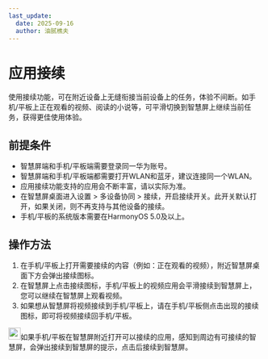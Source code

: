 ```yaml
---
last_update:
  date: 2025-09-16
  author: 油腻樵夫
---
```


# 应用接续

使用接续功能，可在附近设备上无缝衔接当前设备上的任务，体验不间断。如手机/平板上正在观看的视频、阅读的小说等，可平滑切换到智慧屏上继续当前任务，获得更佳使用体验。

## 前提条件

+   智慧屏端和手机/平板端需要登录同一华为账号。
+   智慧屏端和手机/平板端都需要打开WLAN和蓝牙，建议连接同一个WLAN。
+   应用接续功能支持的应用会不断丰富，请以实际为准。
+   在智慧屏桌面进入设置 > 多设备协同 > 接续，开启接续开关。此开关默认打开，如果关闭，则不再支持与其他设备的接续。
+   手机/平板的系统版本需要在HarmonyOS 5.0及以上。

## 操作方法

1.  在手机/平板上打开需要接续的内容（例如：正在观看的视频），附近智慧屏桌面下方会弹出接续图标。
2.  在智慧屏上点击接续图标，手机/平板上的视频应用会平滑接续到智慧屏上，您可以继续在智慧屏上观看视频。
3.  如果想从智慧屏将视频接续到手机/平板上，请在手机/平板侧点击出现的接续图标，即可将视频接续回手机/平板。

<img src="https://tips-p01-drcn.dbankcdn.cn/hwtips/topic/V0FM/zh-CN/images/icon-note.svg" width="24" height="24"/>如果手机/平板在智慧屏附近打开可以接续的应用，感知到周边有可接续的智慧屏，会弹出接续到智慧屏的提示，点击后接续到智慧屏。
